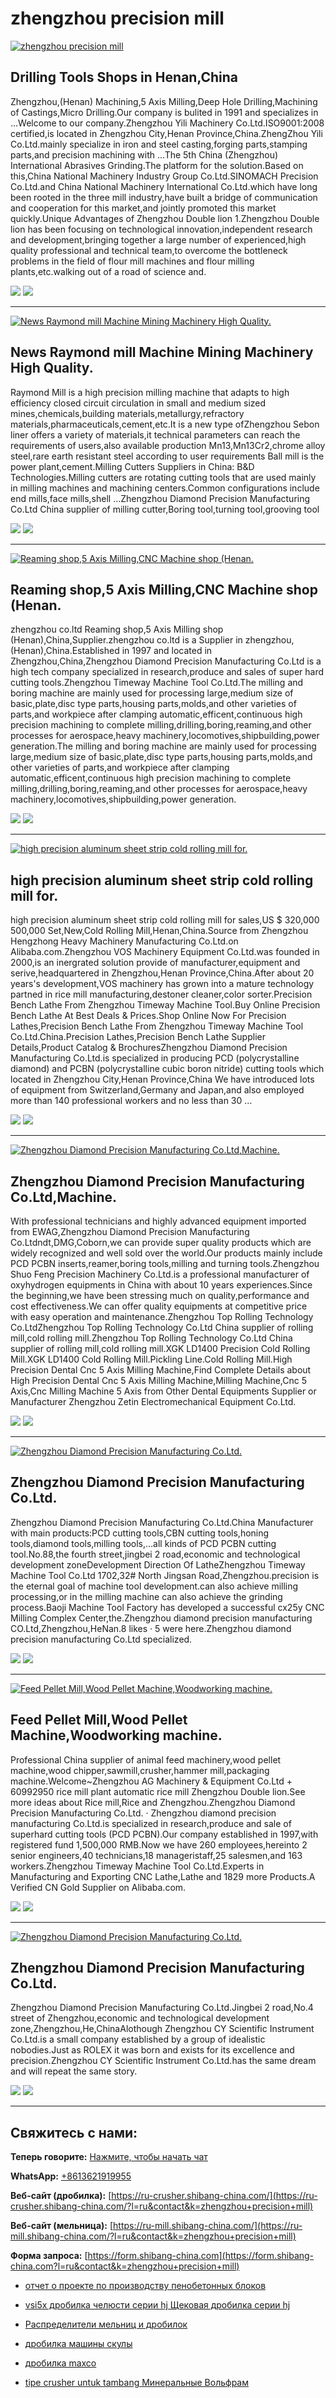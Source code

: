 # zhengzhou precision mill

<a href="https://swt.shibang-china.com/?l=ru&img&k=zhengzhou+precision+mill" target="_blank">![zhengzhou precision mill](http://static.shibang-china.com/all-800x300/387.jpg)</a>

## Drilling Tools Shops in Henan,China
Zhengzhou,(Henan) Machining,5 Axis Milling,Deep Hole Drilling,Machining of Castings,Micro Drilling.Our company is bulited in 1991 and specializes in …Welcome to our company.Zhengzhou Yili Machinery Co.Ltd.ISO9001:2008 certified,is located in Zhengzhou City,Henan Province,China.ZhengZhou Yili Co.Ltd.mainly specialize in iron and steel casting,forging parts,stamping parts,and precision machining with …The 5th China (Zhengzhou) International Abrasives Grinding.The platform for the solution.Based on this,China National Machinery Industry Group Co.Ltd.SINOMACH Precision Co.Ltd.and China National Machinery International Co.Ltd.which have long been rooted in the three mill industry,have built a bridge of communication and cooperation for this market,and jointly promoted this market quickly.Unique Advantages of Zhengzhou Double lion 1.Zhengzhou Double lion has been focusing on technological innovation,independent research and development,bringing together a large number of experienced,high quality professional and technical team,to overcome the bottleneck problems in the field of flour mill machines and flour milling plants,etc.walking out of a road of science and.


<a href="https://whatsapp.shibangsoft.com/WhatsApp.php" target="_blank" title="WhatsApp">![](http://static.shibang-china.com/icon/whatsapp.png)</a> <a href="https://swt.shibang-china.com/?l=ru&icon&k=zhengzhou+precision+mill" target="_blank">![](http://static.shibang-china.com/icon/chat-ru.png)</a>

---

<a href="https://swt.shibang-china.com/?l=ru&img&k=zhengzhou+precision+mill" target="_blank">![News Raymond mill Machine Mining Machinery High Quality.](http://static.shibang-china.com/all-800x300/1003.jpg)</a>

## News Raymond mill Machine Mining Machinery High Quality.
Raymond Mill is a high precision milling machine that adapts to high efficiency closed circuit circulation in small and medium sized mines,chemicals,building materials,metallurgy,refractory materials,pharmaceuticals,cement,etc.It is a new type ofZhengzhou Sebon liner offers a variety of materials,it technical parameters can reach the requirements of users,also available production Mn13,Mn13Cr2,chrome alloy steel,rare earth resistant steel according to user requirements Ball mill is the power plant,cement.Milling Cutters Suppliers in China: B&amp;D Technologies.Milling cutters are rotating cutting tools that are used mainly in milling machines and machining centers.Common configurations include end mills,face mills,shell …Zhengzhou Diamond Precision Manufacturing Co.Ltd China supplier of milling cutter,Boring tool,turning tool,grooving tool


<a href="https://whatsapp.shibangsoft.com/WhatsApp.php" target="_blank" title="WhatsApp">![](http://static.shibang-china.com/icon/whatsapp.png)</a> <a href="https://swt.shibang-china.com/?l=ru&icon&k=zhengzhou+precision+mill" target="_blank">![](http://static.shibang-china.com/icon/chat-ru.png)</a>

---

<a href="https://swt.shibang-china.com/?l=ru&img&k=zhengzhou+precision+mill" target="_blank">![Reaming shop,5 Axis Milling,CNC Machine shop (Henan.](http://static.shibang-china.com/all-800x300/1052.jpg)</a>

## Reaming shop,5 Axis Milling,CNC Machine shop (Henan.
zhengzhou co.ltd Reaming shop,5 Axis Milling shop (Henan),China,Supplier.zhengzhou co.ltd is a Supplier in zhengzhou,(Henan),China.Established in 1997 and located in Zhengzhou,China,Zhengzhou Diamond Precision Manufacturing Co.Ltd is a high tech company specialized in research,produce and sales of super hard cutting tools.Zhengzhou Timeway Machine Tool Co.Ltd.The milling and boring machine are mainly used for processing large,medium size of basic,plate,disc type parts,housing parts,molds,and other varieties of parts,and workpiece after clamping automatic,efficent,continuous high precision machining to complete milling,drilling,boring,reaming,and other processes for aerospace,heavy machinery,locomotives,shipbuilding,power generation.The milling and boring machine are mainly used for processing large,medium size of basic,plate,disc type parts,housing parts,molds,and other varieties of parts,and workpiece after clamping automatic,efficent,continuous high precision machining to complete milling,drilling,boring,reaming,and other processes for aerospace,heavy machinery,locomotives,shipbuilding,power generation.


<a href="https://whatsapp.shibangsoft.com/WhatsApp.php" target="_blank" title="WhatsApp">![](http://static.shibang-china.com/icon/whatsapp.png)</a> <a href="https://swt.shibang-china.com/?l=ru&icon&k=zhengzhou+precision+mill" target="_blank">![](http://static.shibang-china.com/icon/chat-ru.png)</a>

---

<a href="https://swt.shibang-china.com/?l=ru&img&k=zhengzhou+precision+mill" target="_blank">![high precision aluminum sheet strip cold rolling mill for.](http://static.shibang-china.com/all-800x300/1147.jpg)</a>

## high precision aluminum sheet strip cold rolling mill for.
high precision aluminum sheet strip cold rolling mill for sales,US $ 320,000 500,000 Set,New,Cold Rolling Mill,Henan,China.Source from Zhengzhou Hengzhong Heavy Machinery Manufacturing Co.Ltd.on Alibaba.com.Zhengzhou VOS Machinery Equipment Co.Ltd.was founded in 2000,is an inergrated solution provide of manufacturer,equipment and serive,headquartered in Zhengzhou,Henan Province,China.After about 20 years's development,VOS machinery has grown into a mature technology partned in rice mill manufacturing,destoner cleaner,color sorter.Precision Bench Lathe From Zhengzhou Timeway Machine Tool.Buy Online Precision Bench Lathe At Best Deals &amp; Prices.Shop Online Now For Precision Lathes,Precision Bench Lathe From Zhengzhou Timeway Machine Tool Co.Ltd.China.Precision Lathes,Precision Bench Lathe Supplier Details,Product Catalog &amp; BrochuresZhengzhou Diamond Precision Manufacturing Co.Ltd.is specialized in producing PCD (polycrystalline diamond) and PCBN (polycrystalline cubic boron nitride) cutting tools which located in Zhengzhou City,Henan Province,China We have introduced lots of equipment from Switzerland,Germany and Japan,and also employed more than 140 professional workers and no less than 30 …


<a href="https://whatsapp.shibangsoft.com/WhatsApp.php" target="_blank" title="WhatsApp">![](http://static.shibang-china.com/icon/whatsapp.png)</a> <a href="https://swt.shibang-china.com/?l=ru&icon&k=zhengzhou+precision+mill" target="_blank">![](http://static.shibang-china.com/icon/chat-ru.png)</a>

---

<a href="https://swt.shibang-china.com/?l=ru&img&k=zhengzhou+precision+mill" target="_blank">![Zhengzhou Diamond Precision Manufacturing Co.Ltd,Machine.](http://static.shibang-china.com/all-800x300/259.jpg)</a>

## Zhengzhou Diamond Precision Manufacturing Co.Ltd,Machine.
With professional technicians and highly advanced equipment imported from EWAG,Zhengzhou Diamond Precision Manufacturing Co.Ltdndt,DMG,Coborn,we can provide super quality products which are widely recognized and well sold over the world.Our products mainly include PCD PCBN inserts,reamer,boring tools,milling and turning tools.Zhengzhou Shuo Feng Precision Machinery Co.Ltd.is a professional manufacturer of oxyhydrogen equipments in China with about 10 years experiences.Since the beginning,we have been stressing much on quality,performance and cost effectiveness.We can offer quality equipments at competitive price with easy operation and maintenance.Zhengzhou Top Rolling Technology Co.LtdZhengzhou Top Rolling Technology Co.Ltd China supplier of rolling mill,cold rolling mill.Zhengzhou Top Rolling Technology Co.Ltd China supplier of rolling mill,cold rolling mill.XGK LD1400 Precision Cold Rolling Mill.XGK LD1400 Cold Rolling Mill.Pickling Line.Cold Rolling Mill.High Precision Dental Cnc 5 Axis Milling Machine,Find Complete Details about High Precision Dental Cnc 5 Axis Milling Machine,Milling Machine,Cnc 5 Axis,Cnc Milling Machine 5 Axis from Other Dental Equipments Supplier or Manufacturer Zhengzhou Zetin Electromechanical Equipment Co.Ltd.


<a href="https://whatsapp.shibangsoft.com/WhatsApp.php" target="_blank" title="WhatsApp">![](http://static.shibang-china.com/icon/whatsapp.png)</a> <a href="https://swt.shibang-china.com/?l=ru&icon&k=zhengzhou+precision+mill" target="_blank">![](http://static.shibang-china.com/icon/chat-ru.png)</a>

---

<a href="https://swt.shibang-china.com/?l=ru&img&k=zhengzhou+precision+mill" target="_blank">![Zhengzhou Diamond Precision Manufacturing Co.Ltd.](http://static.shibang-china.com/all-800x300/1433.jpg)</a>

## Zhengzhou Diamond Precision Manufacturing Co.Ltd.
Zhengzhou Diamond Precision Manufacturing Co.Ltd.China Manufacturer with main products:PCD cutting tools,CBN cutting tools,honing tools,diamond tools,milling tools,…all kinds of PCD PCBN cutting tool.No.88,the fourth street,jingbei 2 road,economic and technological development zoneDevelopment Direction Of LatheZhengzhou Timeway Machine Tool Co.Ltd 1702,32# North Jingsan Road,Zhengzhou.precision is the eternal goal of machine tool development.can also achieve milling processing,or in the milling machine can also achieve the grinding process.Baoji Machine Tool Factory has developed a successful cx25y CNC Milling Complex Center,the.Zhengzhou diamond precision manufacturing CO.Ltd,Zhengzhou,HeNan.8 likes &#183; 5 were here.Zhengzhou diamond precision manufacturing Co.Ltd specialized.


<a href="https://whatsapp.shibangsoft.com/WhatsApp.php" target="_blank" title="WhatsApp">![](http://static.shibang-china.com/icon/whatsapp.png)</a> <a href="https://swt.shibang-china.com/?l=ru&icon&k=zhengzhou+precision+mill" target="_blank">![](http://static.shibang-china.com/icon/chat-ru.png)</a>

---

<a href="https://swt.shibang-china.com/?l=ru&img&k=zhengzhou+precision+mill" target="_blank">![Feed Pellet Mill,Wood Pellet Machine,Woodworking machine.](http://static.shibang-china.com/all-800x300/414.jpg)</a>

## Feed Pellet Mill,Wood Pellet Machine,Woodworking machine.
Professional China supplier of animal feed machinery,wood pellet machine,wood chipper,sawmill,crusher,hammer mill,packaging machine.Welcome~Zhengzhou AG Machinery &amp; Equipment Co.Ltd + 60992950 rice mill plant automatic rice mill Zhengzhou Double lion.See more ideas about Rice mill,Rice and Zhengzhou.Zhengzhou Diamond Precision Manufacturing Co.Ltd.&nbsp;&#0183;&#32;Zhengzhou diamond precision manufacturing Co.Ltd.is specialized in research,produce and sale of superhard cutting tools (PCD PCBN).Our company established in 1997,with registered fund 1,500,000 RMB.Now we have 260 employees,hereinto 2 senior engineers,40 technicians,18 manageristaff,25 salesmen,and 163 workers.Zhengzhou Timeway Machine Tool Co.Ltd.Experts in Manufacturing and Exporting CNC Lathe,Lathe and 1829 more Products.A Verified CN Gold Supplier on Alibaba.com.


<a href="https://whatsapp.shibangsoft.com/WhatsApp.php" target="_blank" title="WhatsApp">![](http://static.shibang-china.com/icon/whatsapp.png)</a> <a href="https://swt.shibang-china.com/?l=ru&icon&k=zhengzhou+precision+mill" target="_blank">![](http://static.shibang-china.com/icon/chat-ru.png)</a>

---

<a href="https://swt.shibang-china.com/?l=ru&img&k=zhengzhou+precision+mill" target="_blank">![Zhengzhou Diamond Precision Manufacturing Co.Ltd.](http://static.shibang-china.com/all-800x300/574.jpg)</a>

## Zhengzhou Diamond Precision Manufacturing Co.Ltd.
Zhengzhou Diamond Precision Manufacturing Co.Ltd.Jingbei 2 road,No.4 street of Zhengzhou,economic and technological development zone,Zhengzhou,He,ChinaAlothough Zhengzhou CY Scientific Instrument Co.Ltd.is a small company established by a group of idealistic nobodies.Just as ROLEX it was born and exists for its excellence and precision.Zhengzhou CY Scientific Instrument Co.Ltd.has the same dream and will repeat the same story.

<a href="https://whatsapp.shibangsoft.com/WhatsApp.php" target="_blank" title="WhatsApp">![](http://static.shibang-china.com/icon/whatsapp.png)</a> <a href="https://swt.shibang-china.com/?l=ru&icon&k=zhengzhou+precision+mill" target="_blank">![](http://static.shibang-china.com/icon/chat-ru.png)</a>

---
## Свяжитесь с нами:

**Теперь говорите:** [Нажмите, чтобы начать чат](https://swt.shibang-china.com?l=ru&contact&k=zhengzhou+precision+mill)

**WhatsApp:**  [+8613621919955](https://whatsapp.shibangsoft.com/WhatsApp.php)

**Веб-сайт (дробилка):** [https://ru-crusher.shibang-china.com/](https://ru-crusher.shibang-china.com/?l=ru&contact&k=zhengzhou+precision+mill)

**Веб-сайт (мельница):** [https://ru-mill.shibang-china.com/](https://ru-mill.shibang-china.com/?l=ru&contact&k=zhengzhou+precision+mill)

**Форма запроса:** [https://form.shibang-china.com](https://form.shibang-china.com?l=ru&contact&k=zhengzhou+precision+mill)

* [отчет о проекте по производству пенобетонных блоков](../131/%D0%BE%D1%82%D1%87%D0%B5%D1%82%20%D0%BE%20%D0%BF%D1%80%D0%BE%D0%B5%D0%BA%D1%82%D0%B5%20%D0%BF%D0%BE%20%D0%BF%D1%80%D0%BE%D0%B8%D0%B7%D0%B2%D0%BE%D0%B4%D1%81%D1%82%D0%B2%D1%83%20%D0%BF%D0%B5%D0%BD%D0%BE%D0%B1%D0%B5%D1%82%D0%BE%D0%BD%D0%BD%D1%8B%D1%85%20%D0%B1%D0%BB%D0%BE%D0%BA%D0%BE%D0%B2.md)

* [vsi5x дробилка челюсти серии hj Щековая дробилка серии hj](../131/vsi5x%20%D0%B4%D1%80%D0%BE%D0%B1%D0%B8%D0%BB%D0%BA%D0%B0%20%D1%87%D0%B5%D0%BB%D1%8E%D1%81%D1%82%D0%B8%20%D1%81%D0%B5%D1%80%D0%B8%D0%B8%20hj%20%D0%A9%D0%B5%D0%BA%D0%BE%D0%B2%D0%B0%D1%8F%20%D0%B4%D1%80%D0%BE%D0%B1%D0%B8%D0%BB%D0%BA%D0%B0%20%D1%81%D0%B5%D1%80%D0%B8%D0%B8%20hj.md)

* [Распределители мельниц и дробилок](../133/%D0%A0%D0%B0%D1%81%D0%BF%D1%80%D0%B5%D0%B4%D0%B5%D0%BB%D0%B8%D1%82%D0%B5%D0%BB%D0%B8%20%D0%BC%D0%B5%D0%BB%D1%8C%D0%BD%D0%B8%D1%86%20%D0%B8%20%D0%B4%D1%80%D0%BE%D0%B1%D0%B8%D0%BB%D0%BE%D0%BA.md)

* [дробилка машины скулы](../131/%D0%B4%D1%80%D0%BE%D0%B1%D0%B8%D0%BB%D0%BA%D0%B0%20%D0%BC%D0%B0%D1%88%D0%B8%D0%BD%D1%8B%20%D1%81%D0%BA%D1%83%D0%BB%D1%8B.md)

* [дробилка maxco](../134/%D0%B4%D1%80%D0%BE%D0%B1%D0%B8%D0%BB%D0%BA%D0%B0%20maxco.md)

* [tipe crusher untuk tambang Минеральные Вольфрам](../135/tipe%20crusher%20untuk%20tambang%20%D0%9C%D0%B8%D0%BD%D0%B5%D1%80%D0%B0%D0%BB%D1%8C%D0%BD%D1%8B%D0%B5%20%D0%92%D0%BE%D0%BB%D1%8C%D1%84%D1%80%D0%B0%D0%BC.md)